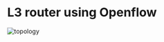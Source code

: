 # L3 router using Openflow
![topology](https://github.com/vishpat/mininet-samples/raw/master/l3-router/topo.png)
